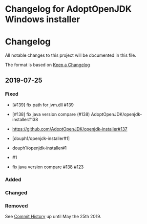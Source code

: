 # Changelog for AdoptOpenJDK Windows installer

# Changelog
All notable changes to this project will be documented in this file.

The format is based on [Keep a Changelog](https://keepachangelog.com/en/1.0.0/)

## 2019-07-25

### Fixed
- [#139] fix path for jvm.dll #139
- [#138] fix java version compare (#138) AdoptOpenJDK/openjdk-installer#138

- https://github.com/AdoptOpenJDK/openjdk-installer#137
- [douph1/openjdk-installer#1]
- douph1/openjdk-installer#1
- #1

-  fix java version compare [#138](../../../../../AdoptOpenJDK/openjdk-installer/pull/138) [#123](../../../../../AdoptOpenJDK/openjdk-installer/issues/123)



### Added

### Changed

### Removed

See [Commit History](https://github.com/AdoptOpenJDK/openjdk-installer/commits/master) 
up until May the 25th 2019.

